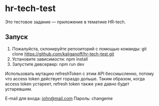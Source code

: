 # hr-tech-test

Это тестовое задание — приложение в тематике HR-tech.

## Запуск

1. Пожалуйста, склонируйте репозиторий с помощью команды:
   git clone https://github.com/kaliganoff/hr-tech-test.git
2. Установите зависимости: npm install
3. Запустите девсервер: npm run dev

Использовать мутацию refreshToken с этим API бессмысленно, потому что access token действует гораздо дольше. Таким образом, когда access token устареет, refresh token также уже давно будет устаревшим.

E-mail для входа: john@mail.com
Пароль: changeme
